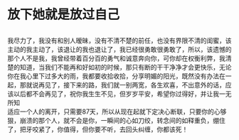 # 放下她就是放过自己

## 

<el-card>
    我尽力了，我没有和别人暧昧，没有不清不楚的前任，也没有界限不清的闺蜜，该主动的我主动了，该退让的我也退让了，我已经很勇敢很勇敢了，所以，该遗憾的那个人不是我，我曾经带着百分百的勇气和诚意奔向你，可你却在权衡利弊，我清楚的知道，当我们不能再和好如初的时候，那只有断的干干净净才会更快乐，无论你在我心里下过多大的雨，我都要收拾收拾，分享明媚的阳光，既然没有办法在一起，那就说再见了，接下来的路，我们就一别两宽，各生欢喜，不出意外的话，应该以后都不会再见了，祝你我生生不见，但岁岁平安，希望你过得好，并让我一无所知
</el-card>

<br/>

<el-card>
适应一个人的离开，只需要87天，所以从现在起就下定决心断联，只要你的心够狠，崩溃的那个人，就不会是你，一瞬间的心如刀绞，转念间的如释重负，绷住了，把牙咬紧了，你值得，但你要不听，去回头纠缠，你都该死！
</el-card>

<script lang="ts" setup>
import { ElCard } from "element-plus";

import "element-plus/theme-chalk/index.css";
import 'element-plus/theme-chalk/dark/css-vars.css'
</script>